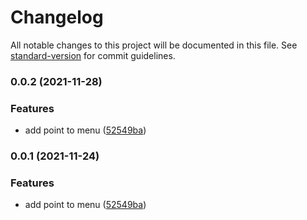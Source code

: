 # Changelog

All notable changes to this project will be documented in this file. See [standard-version](https://github.com/conventional-changelog/standard-version) for commit guidelines.

### 0.0.2 (2021-11-28)


### Features

* add point to menu ([52549ba](https://github.com/z-ev/m2-js-year-calendar/commit/52549ba01d2f4e8d875aaa2868adb18be997710d))

### 0.0.1 (2021-11-24)


### Features

* add point to menu ([52549ba](https://github.com/z-ev/m2-js-year-calendar/commit/52549ba01d2f4e8d875aaa2868adb18be997710d))
